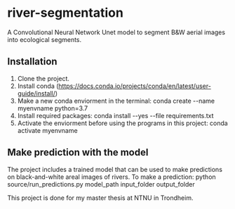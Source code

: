 # river-segmentation

A Convolutional Neural Network Unet model to segment B&W aerial images into ecological segments.

## Installation

1. Clone the project.
2. Install conda (https://docs.conda.io/projects/conda/en/latest/user-guide/install/)
3. Make a new conda enviorment in the terminal:
conda create --name myenvname python=3.7
4. Install required packages:
conda install --yes --file requirements.txt
5. Activate the enviorment before using the programs in this project:
conda activate myenvname

## Make prediction with the model
The project includes a trained model that can be used to make predictions on black-and-white areal images of rivers.
To make a prediction:
python source/run_predictions.py model_path input_folder output_folder













This project is done for my master thesis at NTNU in Trondheim. 
